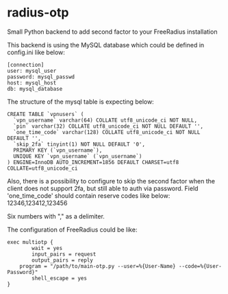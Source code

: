 # radius-otp
Small Python backend to add second factor to your FreeRadius installation

This backend is using the MySQL database which could be defined in config.ini like below:
```
[connection]
user: mysql_user
password: mysql_passwd
host: mysql_host
db: mysql_database
```

The structure of the mysql table is expecting below:

```
CREATE TABLE `vpnusers` (
  `vpn_username` varchar(64) COLLATE utf8_unicode_ci NOT NULL,
  `pin` varchar(32) COLLATE utf8_unicode_ci NOT NULL DEFAULT '',
  `one_time_code` varchar(128) COLLATE utf8_unicode_ci NOT NULL DEFAULT '',
  `skip_2fa` tinyint(1) NOT NULL DEFAULT '0',
  PRIMARY KEY (`vpn_username`),
  UNIQUE KEY `vpn_username` (`vpn_username`)
) ENGINE=InnoDB AUTO_INCREMENT=1856 DEFAULT CHARSET=utf8 COLLATE=utf8_unicode_ci
```

Also, there is a possibility to configure to skip the second factor when the client does not support 2fa, but still able to auth via password.
Field 'one_time_code' should contain reserve codes like below:
12346,123412,123456

Six numbers with "," as a delimiter.

The configuration of FreeRadius could be like:

```
exec multiotp {
        wait = yes
        input_pairs = request
        output_pairs = reply
	program = "/path/to/main-otp.py --user=%{User-Name} --code=%{User-Password}"
        shell_escape = yes
}
```


